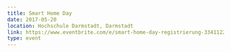 ```yaml
---
title: Smart Home Day
date: 2017-05-20
location: Hochschule Darmstadt, Darmstadt
link: https://www.eventbrite.com/e/smart-home-day-registrierung-33411227882
type: event
---
```

